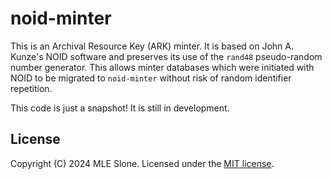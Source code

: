 noid-minter
===========

This is an Archival Resource Key (ARK) minter. It is based on John A. Kunze's NOID
software and preserves its use of the `rand48` pseudo-random number generator. This
allows minter databases which were initiated with NOID to be migrated to `noid-minter`
without risk of random identifier repetition.

This code is just a snapshot! It is still in development.

License
-------

Copyright (C) 2024 MLE Slone. Licensed under the [MIT license](LICENSE.md).
